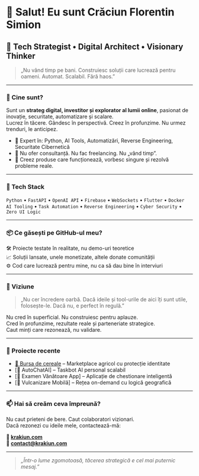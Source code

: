 # 👋 Salut! Eu sunt Crăciun Florentin Simion

## 🧠 Tech Strategist • Digital Architect • Visionary Thinker

> „Nu vând timp pe bani. Construiesc soluții care lucrează pentru oameni. Automat. Scalabil. Fără haos.”

---

### 🎯 Cine sunt?

Sunt un **strateg digital, investitor și explorator al lumii online**, pasionat de inovație, securitate, automatizare și scalare.  
Lucrez în tăcere. Gândesc în perspectivă. Creez în profunzime. Nu urmez trenduri, le anticipez.

- 🧬 Expert în: Python, AI Tools, Automatizări, Reverse Engineering, Securitate Cibernetică
- 🔐 Nu ofer consultanță. Nu fac freelancing. Nu „vând timp”.
- 🚀 Creez produse care funcționează, vorbesc singure și rezolvă probleme reale.

---

### 🧰 Tech Stack

`Python` • `FastAPI` • `OpenAI API` • `Firebase` • `WebSockets` • `Flutter` • `Docker`  
`AI Tooling` • `Task Automation` • `Reverse Engineering` • `Cyber Security` • `Zero UI Logic`

---

### 📦 Ce găsești pe GitHub-ul meu?

🛠️ Proiecte testate în realitate, nu demo-uri teoretice  
📈 Soluții lansate, unele monetizate, altele donate comunității  
⚙️ Cod care lucrează pentru mine, nu ca să dau bine în interviuri

---

### 🧭 Viziune

> „Nu cer încredere oarbă. Dacă ideile și tool-urile de aici îți sunt utile, folosește-le. Dacă nu, e perfect în regulă.”

Nu cred în superficial. Nu construiesc pentru aplauze.  
Cred în profunzime, rezultate reale și parteneriate strategice.  
Caut minți care rezonează, nu validare.

---

### 🧩 Proiecte recente

- [🌾 Bursa de cereale](https://krakiun.com) – Marketplace agricol cu protecție identitate
- [🧠 AutoChatAI] – Taskbot AI personal scalabil
- [🎯 Examen Vânătoare App] – Aplicație de chestionare inteligentă
- [🔧 Vulcanizare Mobilă] – Rețea on-demand cu logică geografică

---

### 📫 Hai să creăm ceva împreună?

Nu caut prieteni de bere. Caut colaboratori vizionari.  
Dacă rezonezi cu ideile mele, contactează-mă:

**🔗 [krakiun.com](https://krakiun.com)**  
**📩 contact@krakiun.com**

---

> *„Într-o lume zgomotoasă, tăcerea strategică e cel mai puternic mesaj.”*
